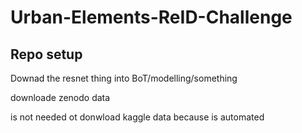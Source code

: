 # Urban-Elements-ReID-Challenge

## Repo setup
Downad the resnet thing into BoT/modelling/something

downloade zenodo data

is not needed ot donwload kaggle data because is automated
